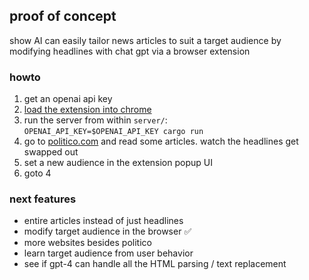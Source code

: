 ## proof of concept
show AI can easily tailor news articles to suit a target audience  by modifying headlines with chat gpt via a browser extension
### howto
1. get an openai api key
2. [load the extension into chrome](https://bashvlas.com/blog/install-chrome-extension-in-developer-mode/)
3. run the server from within `server/`:  
`OPENAI_API_KEY=$OPENAI_API_KEY cargo run`
4. go to [politico.com](https://www.politico.com/) and read some articles. watch the headlines get swapped out
5. set a new audience in the extension popup UI
7. goto 4

### next features
- entire articles instead of just headlines
- modify target audience in the browser ✅
- more websites besides politico
- learn target audience from user behavior
- see if gpt-4 can handle all the HTML parsing / text replacement
